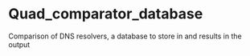 # Quad_comparator_database
Comparison of DNS resolvers, a database to store in and results in the output
